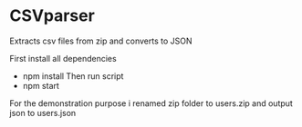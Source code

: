 # CSVparser
Extracts csv files from zip and converts to JSON 


First install all dependencies 
 - npm install
Then run script
- npm start


For the demonstration purpose i renamed zip folder to users.zip and output json to users.json
